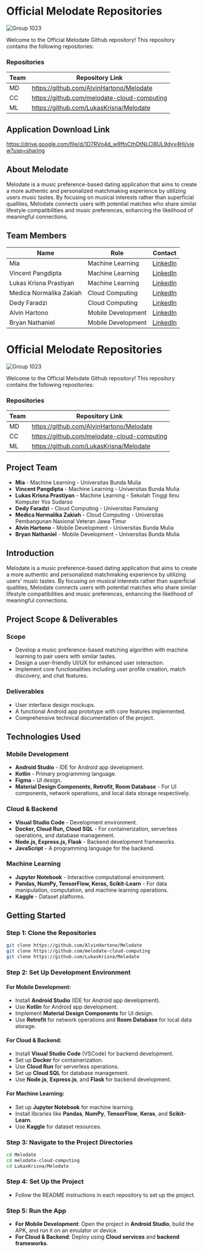 # Official Melodate Repositories

![Group 1023](https://github.com/user-attachments/assets/ad1809f7-9eee-411a-801b-4687c675e2d2)

Welcome to the Official Melodate Github repository! This repository contains the following repositories:

### Repositories

| Team | Repository Link                             |
| ---- | ------------------------------------------- |
| MD   | https://github.com/AlvinHartono/Melodate    |
| CC   | https://github.com/melodate-cloud-computing |
| ML   | https://github.com/LukasKrisna/Melodate     |

## Application Download Link

https://drive.google.com/file/d/1D7RVn4d_w9ffoCthDtNLCI8UL9dyy4Hi/view?usp=sharing

## About Melodate

Melodate is a music preference-based dating application that aims to create a more authentic and personalized matchmaking experience by utilizing users music tastes. By focusing on musical interests rather than superficial qualities, Melodate connects users with potential matches who share similar lifestyle compatibilities and music preferences, enhancing the likelihood of meaningful connections.

## Team Members

| Name                    | Role               | Contact                                                            |
| ----------------------- | ------------------ | ------------------------------------------------------------------ |
| Mia                     | Machine Learning   | [LinkedIn](https://www.linkedin.com/in/miami/)                     |
| Vincent Pangdipta       | Machine Learning   | [LinkedIn](https://www.linkedin.com/in/vincent-pangdipta/)         |
| Lukas Krisna Prastiyan  | Machine Learning   | [LinkedIn](https://www.linkedin.com/in/lukas-krisna-9b89b21b8/)    |
| Medica Normalika Zakiah | Cloud Computing    | [LinkedIn](https://www.linkedin.com/in/medica-n-zakiah-3288992b7/) |
| Dedy Faradzi            | Cloud Computing    | [LinkedIn](https://www.linkedin.com/in/dedy-faradzi-394658330/)    |
| Alvin Hartono           | Mobile Development | [LinkedIn](https://www.linkedin.com/in/alvinhartono/)              |
| Bryan Nathaniel         | Mobile Development | [LinkedIn](https://www.linkedin.com/in/brynathn/)                  |

# Official Melodate Repositories

![Group 1023](https://github.com/user-attachments/assets/ad1809f7-9eee-411a-801b-4687c675e2d2)

Welcome to the Official Melodate Github repository! This repository contains the following repositories:

### Repositories

| Team | Repository Link                             |
| ---- | ------------------------------------------- |
| MD   | https://github.com/AlvinHartono/Melodate    |
| CC   | https://github.com/melodate-cloud-computing |
| ML   | https://github.com/LukasKrisna/Melodate     |

## Project Team

- **Mia** - Machine Learning - Universitas Bunda Mulia
- **Vincent Pangdipta** - Machine Learning - Universitas Bunda Mulia
- **Lukas Krisna Prastiyan** - Machine Learning - Sekolah Tinggi Ilmu Komputer Yos Sudarso
- **Dedy Faradzi** - Cloud Computing - Universitas Pamulang
- **Medica Normalika Zakiah** - Cloud Computing - Universitas Pembangunan Nasional Veteran Jawa Timur
- **Alvin Hartono** - Mobile Development - Universitas Bunda Mulia
- **Bryan Nathaniel** - Mobile Development - Universitas Bunda Mulia

## Introduction

Melodate is a music preference-based dating application that aims to create a more authentic and personalized matchmaking experience by utilizing users' music tastes. By focusing on musical interests rather than superficial qualities, Melodate connects users with potential matches who share similar lifestyle compatibilities and music preferences, enhancing the likelihood of meaningful connections.

## Project Scope & Deliverables

### Scope

- Develop a music preference-based matching algorithm with machine learning to pair users with similar tastes.
- Design a user-friendly UI/UX for enhanced user interaction.
- Implement core functionalities including user profile creation, match discovery, and chat features.

### Deliverables

- User interface design mockups.
- A functional Android app prototype with core features implemented.
- Comprehensive technical documentation of the project.

## Technologies Used

### Mobile Development

- **Android Studio** - IDE for Android app development.
- **Kotlin** - Primary programming language.
- **Figma** - UI design.
- **Material Design Components, Retrofit, Room Database** - For UI components, network operations, and local data storage respectively.

### Cloud & Backend

- **Visual Studio Code** - Development environment.
- **Docker, Cloud Run, Cloud SQL** - For containerization, serverless operations, and database management.
- **Node.js, Express.js, Flask** - Backend development frameworks.
- **JavaScript** - A programming language for the backend.

### Machine Learning

- **Jupyter Notebook** - Interactive computational environment.
- **Pandas, NumPy, TensorFlow, Keras, Scikit-Learn** - For data manipulation, computation, and machine learning operations.
- **Kaggle** - Dataset platforms.

## Getting Started

### Step 1: Clone the Repositories

```bash
git clone https://github.com/AlvinHartono/Melodate
git clone https://github.com/melodate-cloud-computing
git clone https://github.com/LukasKrisna/Melodate
```

### Step 2: Set Up Development Environment

#### For Mobile Development:

- Install **Android Studio** (IDE for Android app development).
- Use **Kotlin** for Android app development.
- Implement **Material Design Components** for UI design.
- Use **Retrofit** for network operations and **Room Database** for local data storage.

#### For Cloud & Backend:

- Install **Visual Studio Code** (VSCode) for backend development.
- Set up **Docker** for containerization.
- Use **Cloud Run** for serverless operations.
- Set up **Cloud SQL** for database management.
- Use **Node.js**, **Express.js**, and **Flask** for backend development.

#### For Machine Learning:

- Set up **Jupyter Notebook** for machine learning.
- Install libraries like **Pandas**, **NumPy**, **TensorFlow**, **Keras**, and **Scikit-Learn**.
- Use **Kaggle** for dataset resources.

### Step 3: Navigate to the Project Directories

```bash
cd Melodate
cd melodate-cloud-computing
cd LukasKrisna/Melodate
```

### Step 4: Set Up the Project

- Follow the README instructions in each repository to set up the project.

### Step 5: Run the App

- **For Mobile Development**: Open the project in **Android Studio**, build the APK, and run it on an emulator or device.
- **For Cloud & Backend**: Deploy using **Cloud services** and **backend frameworks**.
